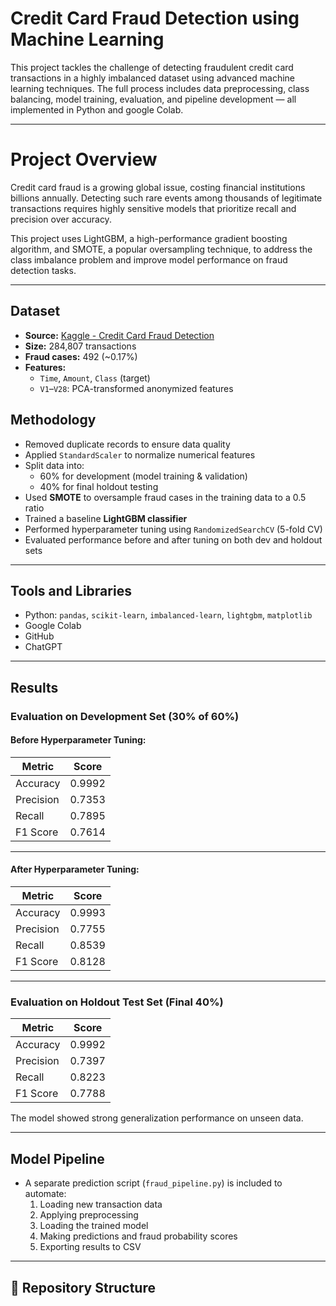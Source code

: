 #  Credit Card Fraud Detection using Machine Learning

This project tackles the challenge of detecting fraudulent credit card transactions in a highly imbalanced dataset using advanced machine learning techniques. The full process includes data preprocessing, class balancing, model training, evaluation, and pipeline development — all implemented in Python and google Colab.

---

# Project Overview

Credit card fraud is a growing global issue, costing financial institutions billions annually. Detecting such rare events among thousands of legitimate transactions requires highly sensitive models that prioritize recall and precision over accuracy.

This project uses LightGBM, a high-performance gradient boosting algorithm, and SMOTE, a popular oversampling technique, to address the class imbalance problem and improve model performance on fraud detection tasks.

---

## Dataset

- **Source:** [Kaggle - Credit Card Fraud Detection](https://www.kaggle.com/mlg-ulb/creditcardfraud)
- **Size:** 284,807 transactions
- **Fraud cases:** 492 (~0.17%)
- **Features:**
  - `Time`, `Amount`, `Class` (target)
  - `V1`–`V28`: PCA-transformed anonymized features


## Methodology

- Removed duplicate records to ensure data quality
- Applied `StandardScaler` to normalize numerical features
- Split data into:
  - 60% for development (model training & validation)
  - 40% for final holdout testing
- Used **SMOTE** to oversample fraud cases in the training data to a 0.5 ratio
- Trained a baseline **LightGBM classifier**
- Performed hyperparameter tuning using `RandomizedSearchCV` (5-fold CV)
- Evaluated performance before and after tuning on both dev and holdout sets

---

## Tools and Libraries

- Python: `pandas`, `scikit-learn`, `imbalanced-learn`, `lightgbm`, `matplotlib`
- Google Colab
- GitHub
- ChatGPT

---

## Results

### Evaluation on Development Set (30% of 60%)

#### Before Hyperparameter Tuning:
| Metric     | Score   |
|------------|---------|
| Accuracy   | 0.9992  |
| Precision  | 0.7353  |
| Recall     | 0.7895  |
| F1 Score   | 0.7614  |

---

#### After Hyperparameter Tuning:
| Metric     | Score   |
|------------|---------|
| Accuracy   | 0.9993  |
| Precision  | 0.7755  |
| Recall     | 0.8539  |
| F1 Score   | 0.8128  |

---

### Evaluation on Holdout Test Set (Final 40%)

| Metric     | Score   |
|------------|---------|
| Accuracy   | 0.9992  |
| Precision  | 0.7397  |
| Recall     | 0.8223  |
| F1 Score   | 0.7788  |

The model showed strong generalization performance on unseen data.

---

##  Model Pipeline

- A separate prediction script (`fraud_pipeline.py`) is included to automate:
  1. Loading new transaction data
  2. Applying preprocessing
  3. Loading the trained model
  4. Making predictions and fraud probability scores
  5. Exporting results to CSV

---

## 📂 Repository Structure

